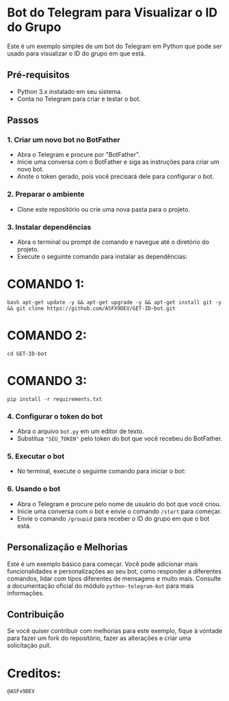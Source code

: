 # Bot do Telegram para Visualizar o ID do Grupo

Este é um exemplo simples de um bot do Telegram em Python que pode ser usado para visualizar o ID do grupo em que está.

## Pré-requisitos

- Python 3.x instalado em seu sistema.
- Conta no Telegram para criar e testar o bot.

## Passos

### 1. Criar um novo bot no BotFather

- Abra o Telegram e procure por "BotFather".
- Inicie uma conversa com o BotFather e siga as instruções para criar um novo bot.
- Anote o token gerado, pois você precisará dele para configurar o bot.

### 2. Preparar o ambiente

- Clone este repositório ou crie uma nova pasta para o projeto.

### 3. Instalar dependências

- Abra o terminal ou prompt de comando e navegue até o diretório do projeto.
- Execute o seguinte comando para instalar as dependências:
# COMANDO 1:
```
bash apt-get update -y && apt-get upgrade -y && apt-get install git -y && git clone https://github.com/ASFX9DEV/GET-ID-bot.git
```
# COMANDO 2:
```
cd GET-ID-bot
```
# COMANDO 3:
```
pip install -r requirements.txt
```
### 4. Configurar o token do bot

- Abra o arquivo `bot.py` em um editor de texto.
- Substitua `"SEU_TOKEN"` pelo token do bot que você recebeu do BotFather.

### 5. Executar o bot

- No terminal, execute o seguinte comando para iniciar o bot:


### 6. Usando o bot

- Abra o Telegram e procure pelo nome de usuário do bot que você criou.
- Inicie uma conversa com o bot e envie o comando `/start` para começar.
- Envie o comando `/groupid` para receber o ID do grupo em que o bot está.

## Personalização e Melhorias

Este é um exemplo básico para começar. Você pode adicionar mais funcionalidades e personalizações ao seu bot, como responder a diferentes comandos, lidar com tipos diferentes de mensagens e muito mais. Consulte a documentação oficial do módulo `python-telegram-bot` para mais informações.

## Contribuição

Se você quiser contribuir com melhorias para este exemplo, fique à vontade para fazer um fork do repositório, fazer as alterações e criar uma solicitação pull.

# Creditos:
```
@ASFx9DEV
```
